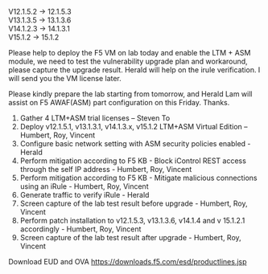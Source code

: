 V12.1.5.2 -> 12.1.5.3\
V13.1.3.5 -> 13.1.3.6\
V14.1.2.3 -> 14.1.3.1\
V15.1.2   -> 15.1.2

Please help to deploy the F5 VM on lab today and enable the LTM + ASM module, 
we need to test the vulnerability upgrade plan and workaround, please capture the upgrade result.
Herald will help on the irule verification.
I will send you the VM license later.

Please kindly prepare the lab starting from tomorrow, and Herald Lam will assist on F5 AWAF(ASM) part configuration on this Friday. Thanks.

1.	Gather 4 LTM+ASM trial licenses – Steven To
2.	Deploy v12.1.5.1, v13.1.3.1, v14.1.3.x, v15.1.2 LTM+ASM Virtual Edition – Humbert, Roy, Vincent
3.	Configure basic network setting with ASM security policies enabled - Herald
4.	Perform mitigation according to F5 KB - Block iControl REST access through the self IP address - Humbert, Roy, Vincent
5.	Perform mitigation according to F5 KB - Mitigate malicious connections using an iRule - Humbert, Roy, Vincent
6.	Generate traffic to verify iRule - Herald
7.	Screen capture of the lab test result before upgrade - Humbert, Roy, Vincent
8.	Perform patch installation to v12.1.5.3, v13.1.3.6, v14.1.4 and v 15.1.2.1 accordingly - Humbert, Roy, Vincent
9.	Screen capture of the lab test result after upgrade - Humbert, Roy, Vincent


Download EUD and OVA
https://downloads.f5.com/esd/productlines.jsp

